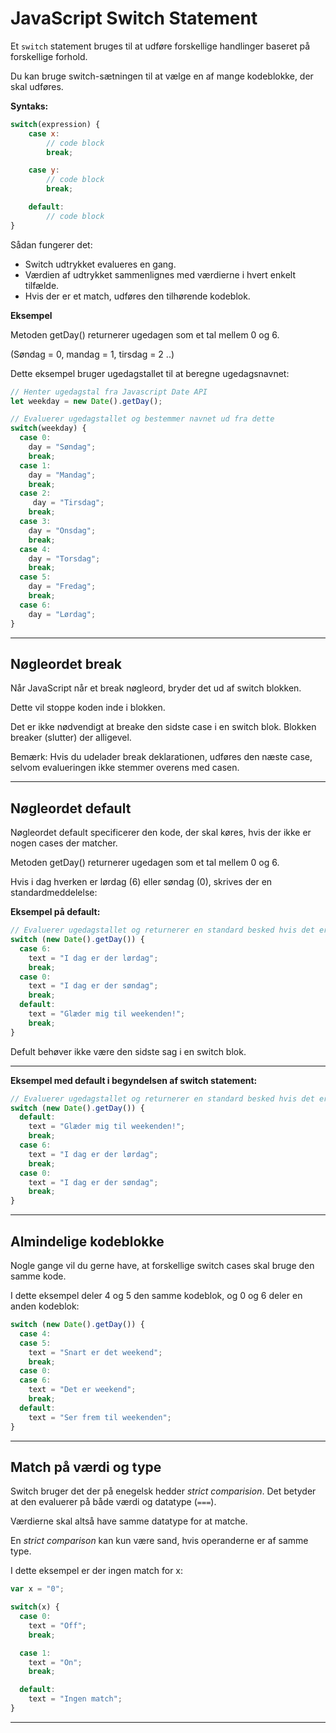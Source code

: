 # JavaScript Switch Statement

Et `switch` statement bruges til at udføre forskellige handlinger baseret på forskellige forhold.

Du kan bruge switch-sætningen til at vælge en af mange kodeblokke, der skal udføres.

**Syntaks:**
```js
switch(expression) {
    case x:
        // code block
        break;

    case y:
        // code block
        break;

    default:
        // code block
}
```
Sådan fungerer det:

* Switch udtrykket evalueres en gang.
* Værdien af udtrykket sammenlignes med værdierne i hvert enkelt tilfælde.
* Hvis der er et match, udføres den tilhørende kodeblok.

**Eksempel**

Metoden getDay() returnerer ugedagen som et tal mellem 0 og 6.

(Søndag = 0, mandag = 1, tirsdag = 2 ..)

Dette eksempel bruger ugedagstallet til at beregne ugedagsnavnet:
```js
// Henter ugedagstal fra Javascript Date API
let weekday = new Date().getDay();

// Evaluerer ugedagstallet og bestemmer navnet ud fra dette
switch(weekday) {
  case 0:
    day = "Søndag";
    break;
  case 1:
    day = "Mandag";
    break;
  case 2:
     day = "Tirsdag";
    break;
  case 3:
    day = "Onsdag";
    break;
  case 4:
    day = "Torsdag";
    break;
  case 5:
    day = "Fredag";
    break;
  case 6:
    day = "Lørdag";
}
```
___
## Nøgleordet break

Når JavaScript når et break nøgleord, bryder det ud af switch blokken.

Dette vil stoppe koden inde i blokken.

Det er ikke nødvendigt at breake den sidste case i en switch blok. Blokken breaker (slutter) der alligevel.

Bemærk: Hvis du udelader break deklarationen, udføres den næste case, selvom evalueringen ikke stemmer overens med casen.
___
## Nøgleordet default

Nøgleordet default specificerer den kode, der skal køres, hvis der ikke er nogen cases der matcher.

Metoden getDay() returnerer ugedagen som et tal mellem 0 og 6.

Hvis i dag hverken er lørdag (6) eller søndag (0), skrives der en standardmeddelelse:

**Eksempel på default:**
```js
// Evaluerer ugedagstallet og returnerer en standard besked hvis det er en hverdag
switch (new Date().getDay()) {
  case 6:
    text = "I dag er der lørdag";
    break;
  case 0:
    text = "I dag er der søndag";
    break;
  default:
    text = "Glæder mig til weekenden!";
    break;
}
```
Defult behøver ikke være den sidste sag i en switch blok.
___
**Eksempel med default i begyndelsen af switch statement:**
```js
// Evaluerer ugedagstallet og returnerer en standard besked hvis det er en hverdag
switch (new Date().getDay()) {
  default:
    text = "Glæder mig til weekenden!";
    break;
  case 6:
    text = "I dag er der lørdag";
    break;
  case 0:
    text = "I dag er der søndag";
    break;
}
```
___
## Almindelige kodeblokke
Nogle gange vil du gerne have, at forskellige switch cases skal bruge den samme kode.

I dette eksempel deler 4 og 5 den samme kodeblok, og 0 og 6 deler en anden kodeblok:

```js
switch (new Date().getDay()) {
  case 4:
  case 5:
    text = "Snart er det weekend";
    break;
  case 0:
  case 6:
    text = "Det er weekend";
    break;
  default:
    text = "Ser frem til weekenden";
}
```
___
## Match på værdi og type

Switch bruger det der på enegelsk hedder *strict comparision*. Det betyder at den evaluerer på både værdi og datatype (`===`).

Værdierne skal altså have samme datatype for at matche.

En *strict comparison* kan kun være sand, hvis operanderne er af samme type.

I dette eksempel er der ingen match for x:

```js
var x = "0";

switch(x) {
  case 0:
    text = "Off";
    break;

  case 1:
    text = "On";
    break;

  default:
    text = "Ingen match";
}
```
___